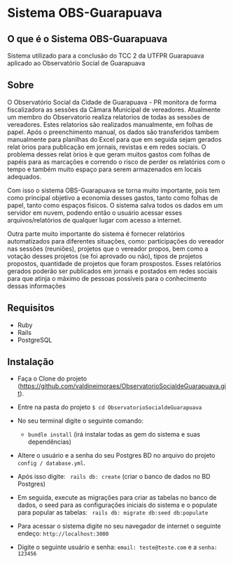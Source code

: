 # Sistema OBS-Guarapuava

## O que é o Sistema OBS-Guarapuava

Sistema utilizado para a conclusão do TCC 2 da UTFPR Guarapuava aplicado ao Observatório Social de Guarapuava

## Sobre

O Observatório Social da Cidade de Guarapuava - PR monitora de forma fiscalizadora as sessões da Câmara Municipal de vereadores. Atualmente um membro do Observatorio realiza relatorios de todas as sessões de vereadores. Estes relatorios são realizados manualmente, em folhas de papel. Após o preenchimento manual, os dados são transferidos tambem manualmente para  planilhas  do  Excel  para  que  em  seguida  sejam  gerados  relat ́orios para  publicação  em jornais, revistas e em redes sociais.
O problema desses relat ́orios  ́e que geram muitos gastos com folhas de papéis para as marcações e correndo o risco de perder os relatórios com o tempo e também muito espaço para serem armazenados em locais adequados.

Com  isso  o  sistema  OBS-Guarapuava  se  torna  muito  importante,  pois  tem  como principal objetivo a economia desses gastos, tanto como folhas de papel, tanto como espaços fisicos. O sistema salva todos os dados em um servidor em nuvem, podendo então o usuário acessar esses arquivos/relatórios de qualquer lugar com acesso a internet.

Outra parte muito importante do sistema é fornecer relatórios automatizados para diferentes  situações,  como:  participações  do  vereador  nas  sessões  (reuniões),  projetos  que o  vereador  propos,  bem  como  a  votação  desses  projetos  (se  foi  aprovado  ou  não), tipos  de projetos  propostos,  quantidade  de  projetos  que  foram  prospostos.  Esses  relatórios  gerados poderão ser publicados em jornais e postados em redes sociais para que atinja o máximo de pessoas possíveis para o conhecimento dessas informações

## Requisitos
* Ruby
* Rails 
* PostgreSQL

## Instalação

* Faça o Clone do projeto (https://github.com/valdineimoraes/ObservatorioSocialdeGuarapuava.git).

* Entre na pasta do projeto ` $ cd ObservatorioSocialdeGuarapuava `
* No seu terminal digite o seguinte comando:
  * `bundle install` (irá instalar todas as gem do sistema e suas dependências)

* Altere o usuário e a senha do seu Postgres BD no arquivo do projeto `config / database.yml`.
* Após isso digite: ` rails db: create`  (criar o banco de dados no BD Postgres) 

* Em seguida, execute as migrações para criar as tabelas no banco de dados, o seed para as configurações iniciais do sistema e o populate para popular as tabelas:
  ` rails db: migrate db:seed db:populate`

* Para acessar o sistema digite no seu navegador de internet o seguinte endeço: `http://localhost:3000`
* Digite o seguinte usuário e senha: `email: teste@teste.com` e a `senha: 123456`
